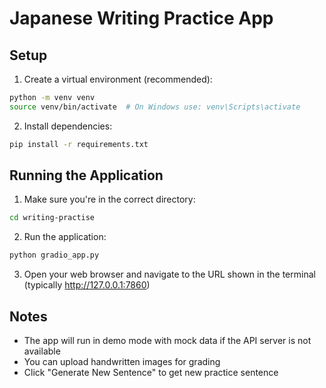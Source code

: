 # Japanese Writing Practice App

## Setup

1. Create a virtual environment (recommended):
```bash
python -m venv venv
source venv/bin/activate  # On Windows use: venv\Scripts\activate
```

2. Install dependencies:
```bash
pip install -r requirements.txt
```

## Running the Application

1. Make sure you're in the correct directory:
```bash
cd writing-practise
```

2. Run the application:
```bash
python gradio_app.py
```

3. Open your web browser and navigate to the URL shown in the terminal (typically http://127.0.0.1:7860)

## Notes
- The app will run in demo mode with mock data if the API server is not available
- You can upload handwritten images for grading
- Click "Generate New Sentence" to get new practice sentence
